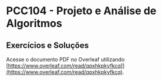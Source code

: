 # PCC104 - Projeto e Análise de Algoritmos

## Exercícios e Soluções

Acesse o documento PDF no Overleaf
utilizando [https://www.overleaf.com/read/qpxhkpkyfkcq]](https://www.overleaf.com/read/qpxhkpkyfkcq).